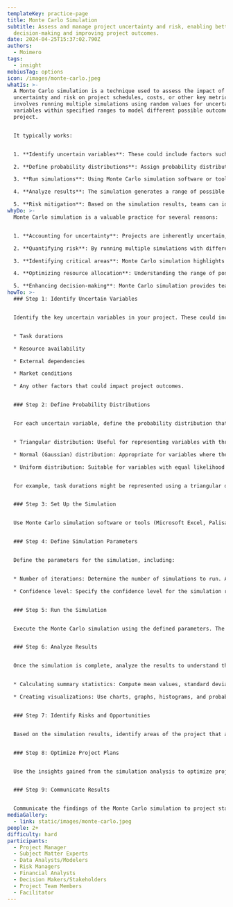 ```yaml
---
templateKey: practice-page
title: Monte Carlo Simulation
subtitle: Assess and manage project uncertainty and risk, enabling better
  decision-making and improving project outcomes.
date: 2024-04-25T15:37:02.790Z
authors:
  - Moimero
tags:
  - insight
mobiusTag: options
icon: /images/monte-carlo.jpeg
whatIs: >-
  A Monte Carlo simulation is a technique used to assess the impact of
  uncertainty and risk on project schedules, costs, or other key metrics. It
  involves running multiple simulations using random values for uncertain
  variables within specified ranges to model different possible outcomes for the
  project.


  It typically works:


  1. **Identify uncertain variables**: These could include factors such as task durations, resource availability, external dependencies, or market conditions that could affect the project.

  2. **Define probability distributions**: Assign probability distributions to each uncertain variable. For example, task durations might follow a triangular distribution based on optimistic, most likely, and pessimistic estimates.

  3. **Run simulations**: Using Monte Carlo simulation software or tools (Microsoft Excel, Palisade @RISK, Oracle Crystal Ball, Simul8, AnyLogic, Python, R), the project model is simulated numerous times (often thousands or more) with different random values drawn from the defined probability distributions for each uncertain variable.

  4. **Analyze results**: The simulation generates a range of possible outcomes for the project, including potential completion dates, costs, or other metrics. Through statistical analysis of the simulation results, you can identify the likelihood of meeting project deadlines, staying within budget, or achieving other project objectives.

  5. **Risk mitigation**: Based on the simulation results, teams can identify high-risk areas and develop strategies to mitigate those risks. This might involve adjusting project plans, allocating additional resources, or implementing contingency plans.
whyDo: >-
  Monte Carlo simulation is a valuable practice for several reasons:


  1. **Accounting for uncertainty**: Projects are inherently uncertain, with various factors such as task durations, resource availability, and external dependencies subject to change. Monte Carlo simulation allows project managers to incorporate this uncertainty into their planning and decision-making process, leading to more realistic project schedules, budgets, and risk assessments.

  2. **Quantifying risk**: By running multiple simulations with different sets of random values for uncertain variables, Monte Carlo simulation provides a range of possible outcomes for the project. This allows teams to quantify the likelihood of meeting project deadlines, staying within budget, or achieving other project objectives, helping them better understand and manage project risk.

  3. **Identifying critical areas**: Monte Carlo simulation highlights areas of the project that are most sensitive to uncertainty and risk. By analyzing the simulation results, teams can identify high-risk tasks, resources, or dependencies that may need closer attention or additional mitigation strategies.

  4. **Optimizing resource allocation**: Understanding the range of possible project outcomes enables teams to optimize resource allocation and contingency planning. They can allocate resources more effectively to critical tasks or areas of the project with higher uncertainty, ensuring that resources are used efficiently and effectively.

  5. **Enhancing decision-making**: Monte Carlo simulation provides teams with valuable insights into the potential impacts of different decisions and strategies on project outcomes. Armed with this information, teams can make more informed decisions, prioritize actions, and communicate project risks and uncertainties more effectively to stakeholders.
howTo: >-
  ### Step 1: Identify Uncertain Variables


  Identify the key uncertain variables in your project. These could include:


  * Task durations

  * Resource availability

  * External dependencies

  * Market conditions

  * Any other factors that could impact project outcomes.


  ### Step 2: Define Probability Distributions


  For each uncertain variable, define the probability distribution that represents its uncertainty. Common distributions include:


  * Triangular distribution: Useful for representing variables with three-point estimates (optimistic, most likely, pessimistic).

  * Normal (Gaussian) distribution: Appropriate for variables where the data follows a bell-shaped curve.

  * Uniform distribution: Suitable for variables with equal likelihood across a range of values.


  For example, task durations might be represented using a triangular distribution based on optimistic, most likely, and pessimistic estimates.


  ### Step 3: Set Up the Simulation


  Use Monte Carlo simulation software or tools (Microsoft Excel, Palisade @RISK, Oracle Crystal Ball, Simul8, AnyLogic, Python, R), to set up the simulation model. Input the uncertain variables along with their defined probability distributions.


  ### Step 4: Define Simulation Parameters


  Define the parameters for the simulation, including:


  * Number of iterations: Determine the number of simulations to run. A larger number of iterations will result in more accurate and reliable results but will require more computational resources.

  * Confidence level: Specify the confidence level for the simulation results, typically set at 90% or 95%.


  ### Step 5: Run the Simulation


  Execute the Monte Carlo simulation using the defined parameters. The software will randomly sample values from the probability distributions for each uncertain variable and calculate the resulting project outcomes for each iteration.


  ### Step 6: Analyze Results


  Once the simulation is complete, analyze the results to understand the range of possible project outcomes. Key analysis tasks include:


  * Calculating summary statistics: Compute mean values, standard deviations, percentiles, and other relevant metrics for project performance indicators such as duration, cost, and resource utilization.

  * Creating visualizations: Use charts, graphs, histograms, and probability distributions to visualize the simulation results and gain insights into the variability and uncertainty of project outcomes.


  ### Step 7: Identify Risks and Opportunities


  Based on the simulation results, identify areas of the project that are most sensitive to uncertainty and risk. Assess the potential impact of these risks on project objectives and identify opportunities to mitigate or exploit them.


  ### Step 8: Optimize Project Plans


  Use the insights gained from the simulation analysis to optimize project plans and resource allocation. Adjust project schedules, budgets, or contingency plans as needed to account for uncertainty and mitigate identified risks. Consider alternative strategies or scenarios to improve project outcomes.


  ### Step 9: Communicate Results


  Communicate the findings of the Monte Carlo simulation to project stakeholders. Clearly communicate the level of uncertainty and risk associated with the project and the implications for project planning and decision-making. Use visualizations such as charts, graphs, or probability distributions to effectively communicate complex information.
mediaGallery:
  - link: static/images/monte-carlo.jpeg
people: 2+
difficulty: hard
participants:
  - Project Manager
  - Subject Matter Experts
  - Data Analysts/Modelers
  - Risk Managers
  - Financial Analysts
  - Decision Makers/Stakeholders
  - Project Team Members
  - Facilitator
---
```

